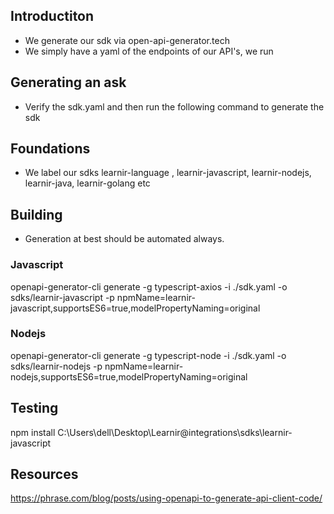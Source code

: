 ## Introductiton
- We generate our sdk via open-api-generator.tech
- We simply have a yaml of the endpoints of our API's, we run 


## Generating an ask
- Verify the sdk.yaml and then run the following command to generate the sdk


## Foundations
- We label our sdks learnir-language , learnir-javascript, learnir-nodejs, learnir-java,  learnir-golang etc


## Building
- Generation at best should be automated always.

### Javascript
openapi-generator-cli generate -g typescript-axios -i ./sdk.yaml -o sdks/learnir-javascript -p npmName=learnir-javascript,supportsES6=true,modelPropertyNaming=original


### Nodejs
openapi-generator-cli generate -g typescript-node  -i ./sdk.yaml -o sdks/learnir-nodejs -p npmName=learnir-nodejs,supportsES6=true,modelPropertyNaming=original


## Testing
npm install C:\Users\dell\Desktop\Learnir\@integrations\sdks\learnir-javascript


## Resources
https://phrase.com/blog/posts/using-openapi-to-generate-api-client-code/